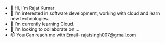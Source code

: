 - 👋 Hi, I’m Rajat Kumar
- 👀 I’m interested in software development, working with cloud and learn new technologies.
- 🌱 I’m currently learning Cloud.
- 💞️ I’m looking to collaborate on ...
- 📫 You Can reach me with Email- rajatsingh007@gmail.com

<!---
developer0Rajat/developer0Rajat is a ✨ special ✨ repository because its `README.md` (this file) appears on your GitHub profile.
You can click the Preview link to take a look at your changes.
--->
